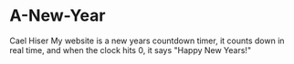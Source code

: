 # A-New-Year
Cael Hiser
My website is a new years countdown timer, it counts down in real time, and when the clock hits 0, it says "Happy New Years!"
